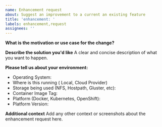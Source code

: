 ```yaml
---
name: Enhancement request
about: Suggest an improvement to a current an existing feature
title: 'enhancement: '
labels: enhancement,request
assignees: ''
---
```


**What is the motivation or use case for the change?**

**Describe the solution you'd like**
A clear and concise description of what you want to happen.

**Please tell us about your environment:**

* Operating System:
* Where is this running ( Local, Cloud Provider)
* Storage being used (NFS, Hostpath, Gluster, etc):
* Container Image Tag:
* Platform (Docker, Kubernetes, OpenShift):
* Platform Version:

**Additional context**
Add any other context or screenshots about the enhancement request here.
